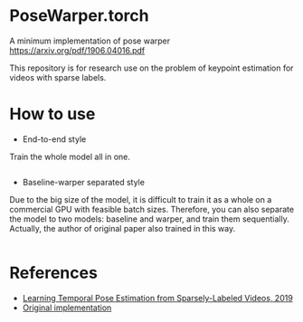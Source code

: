 # PoseWarper.torch
A minimum implementation of pose warper https://arxiv.org/pdf/1906.04016.pdf

This repository is for research use on the problem of keypoint estimation for videos with sparse labels.


# How to use
- End-to-end style

Train the whole model all in one.
```python

```

- Baseline-warper separated style

Due to the big size of the model, it is difficult to train it as a whole on a commercial GPU with feasible batch sizes. Therefore, you can also separate the model to two models: baseline and warper, and train them sequentially. Actually, the author of original paper also trained in this way.
```python

```


# References
- [Learning Temporal Pose Estimation from Sparsely-Labeled Videos, 2019](https://arxiv.org/pdf/1906.04016.pdf)
- [Original implementation](https://github.com/facebookresearch/PoseWarper)
